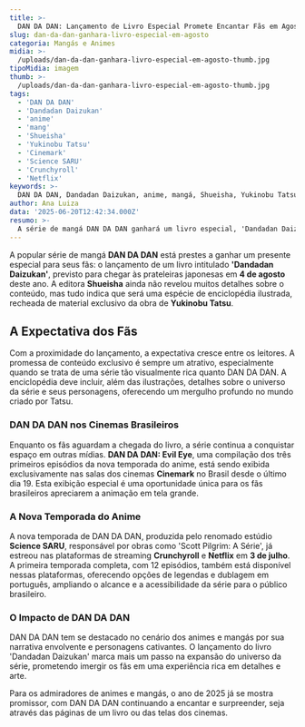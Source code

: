 ```yaml
---
title: >-
  DAN DA DAN: Lançamento de Livro Especial Promete Encantar Fãs em Agosto
slug: dan-da-dan-ganhara-livro-especial-em-agosto
categoria: Mangás e Animes
midia: >-
  /uploads/dan-da-dan-ganhara-livro-especial-em-agosto-thumb.jpg
tipoMidia: imagem
thumb: >-
  /uploads/dan-da-dan-ganhara-livro-especial-em-agosto-thumb.jpg
tags:
  - 'DAN DA DAN'
  - 'Dandadan Daizukan'
  - 'anime'
  - 'mang'
  - 'Shueisha'
  - 'Yukinobu Tatsu'
  - 'Cinemark'
  - 'Science SARU'
  - 'Crunchyroll'
  - 'Netflix'
keywords: >-
  DAN DA DAN, Dandadan Daizukan, anime, mangá, Shueisha, Yukinobu Tatsu, Cinemark, Science SARU, Crunchyroll, Netflix
author: Ana Luiza
data: '2025-06-20T12:42:34.000Z'
resumo: >-
  A série de mangá DAN DA DAN ganhará um livro especial, 'Dandadan Daizukan', em agosto, prometendo uma rica enciclopédia visual para os fãs. Enquanto isso, a nova temporada do anime já está disponível com exclusividade nos cinemas Cinemark no Brasil.
---
```


A popular série de mangá **DAN DA DAN** está prestes a ganhar um presente especial para seus fãs: o lançamento de um livro intitulado **'Dandadan Daizukan'**, previsto para chegar às prateleiras japonesas em **4 de agosto** deste ano. A editora **Shueisha** ainda não revelou muitos detalhes sobre o conteúdo, mas tudo indica que será uma espécie de enciclopédia ilustrada, recheada de material exclusivo da obra de **Yukinobu Tatsu**. 

## A Expectativa dos Fãs

Com a proximidade do lançamento, a expectativa cresce entre os leitores. A promessa de conteúdo exclusivo é sempre um atrativo, especialmente quando se trata de uma série tão visualmente rica quanto DAN DA DAN. A enciclopédia deve incluir, além das ilustrações, detalhes sobre o universo da série e seus personagens, oferecendo um mergulho profundo no mundo criado por Tatsu.

### DAN DA DAN nos Cinemas Brasileiros

Enquanto os fãs aguardam a chegada do livro, a série continua a conquistar espaço em outras mídias. **DAN DA DAN: Evil Eye**, uma compilação dos três primeiros episódios da nova temporada do anime, está sendo exibida exclusivamente nas salas dos cinemas **Cinemark** no Brasil desde o último dia 19. Esta exibição especial é uma oportunidade única para os fãs brasileiros apreciarem a animação em tela grande.

### A Nova Temporada do Anime

A nova temporada de DAN DA DAN, produzida pelo renomado estúdio **Science SARU**, responsável por obras como 'Scott Pilgrim: A Série', já estreou nas plataformas de streaming **Crunchyroll** e **Netflix** em **3 de julho**. A primeira temporada completa, com 12 episódios, também está disponível nessas plataformas, oferecendo opções de legendas e dublagem em português, ampliando o alcance e a acessibilidade da série para o público brasileiro.

### O Impacto de DAN DA DAN

DAN DA DAN tem se destacado no cenário dos animes e mangás por sua narrativa envolvente e personagens cativantes. O lançamento do livro 'Dandadan Daizukan' marca mais um passo na expansão do universo da série, prometendo imergir os fãs em uma experiência rica em detalhes e arte.

Para os admiradores de animes e mangás, o ano de 2025 já se mostra promissor, com DAN DA DAN continuando a encantar e surpreender, seja através das páginas de um livro ou das telas dos cinemas.